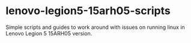 # lenovo-legion5-15arh05-scripts
Simple scripts and guides to work around with issues on running linux in Lenovo Legion 5 15ARH05 version.
